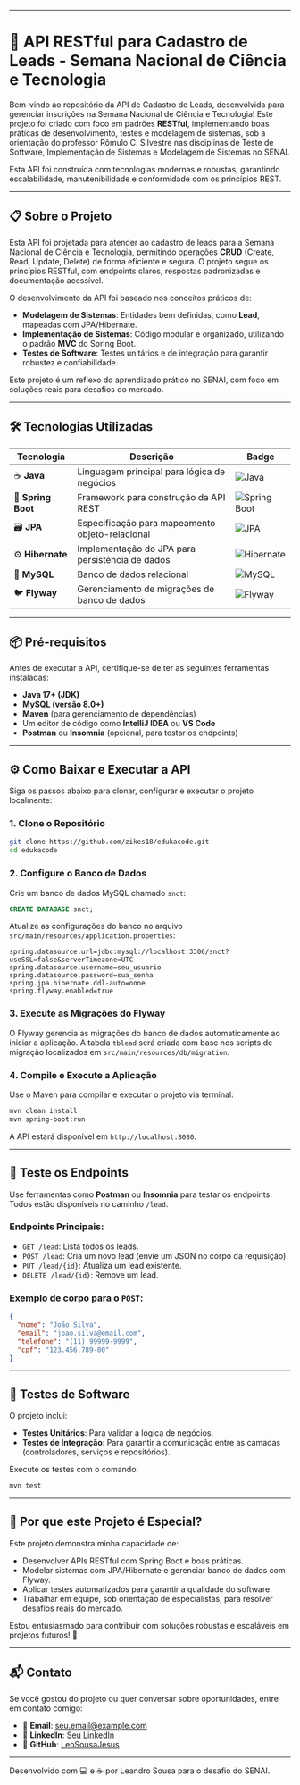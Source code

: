 -----

# 🚀 API RESTful para Cadastro de Leads - Semana Nacional de Ciência e Tecnologia

Bem-vindo ao repositório da API de Cadastro de Leads, desenvolvida para gerenciar inscrições na Semana Nacional de Ciência e Tecnologia\! Este projeto foi criado com foco em padrões **RESTful**, implementando boas práticas de desenvolvimento, testes e modelagem de sistemas, sob a orientação do professor Rômulo C. Silvestre nas disciplinas de Teste de Software, Implementação de Sistemas e Modelagem de Sistemas no SENAI.

Esta API foi construída com tecnologias modernas e robustas, garantindo escalabilidade, manutenibilidade e conformidade com os princípios REST.

-----

## 📋 Sobre o Projeto

Esta API foi projetada para atender ao cadastro de leads para a Semana Nacional de Ciência e Tecnologia, permitindo operações **CRUD** (Create, Read, Update, Delete) de forma eficiente e segura. O projeto segue os princípios RESTful, com endpoints claros, respostas padronizadas e documentação acessível.

O desenvolvimento da API foi baseado nos conceitos práticos de:

  * **Modelagem de Sistemas**: Entidades bem definidas, como **Lead**, mapeadas com JPA/Hibernate.
  * **Implementação de Sistemas**: Código modular e organizado, utilizando o padrão **MVC** do Spring Boot.
  * **Testes de Software**: Testes unitários e de integração para garantir robustez e confiabilidade.

Este projeto é um reflexo do aprendizado prático no SENAI, com foco em soluções reais para desafios do mercado.

-----

## 🛠️ Tecnologias Utilizadas

| Tecnologia | Descrição | Badge |
|------------|-----------|-------|
| ☕ **Java** | Linguagem principal para lógica de negócios | ![Java](https://img.shields.io/badge/Java-ED8B00?style=for-the-badge&logo=openjdk&logoColor=white) |
| 🌱 **Spring Boot** | Framework para construção da API REST | ![Spring Boot](https://img.shields.io/badge/Spring_Boot-6DB33F?style=for-the-badge&logo=spring-boot&logoColor=white) |
| 🗃️ **JPA** | Especificação para mapeamento objeto-relacional | ![JPA](https://img.shields.io/badge/JPA-59666C?style=for-the-badge&logo=databricks&logoColor=white) |
| ⚙️ **Hibernate** | Implementação do JPA para persistência de dados | ![Hibernate](https://img.shields.io/badge/Hibernate-59666C?style=for-the-badge&logo=hibernate&logoColor=white) |
| 🐬 **MySQL** | Banco de dados relacional | ![MySQL](https://img.shields.io/badge/MySQL-4479A1?style=for-the-badge&logo=mysql&logoColor=white) |
| 🐦 **Flyway** | Gerenciamento de migrações de banco de dados | ![Flyway](https://img.shields.io/badge/Flyway-CC0200?style=for-the-badge&logo=flyway&logoColor=white) |

-----

## 📦 Pré-requisitos

Antes de executar a API, certifique-se de ter as seguintes ferramentas instaladas:

  * **Java 17+ (JDK)**
  * **MySQL (versão 8.0+)**
  * **Maven** (para gerenciamento de dependências)
  * Um editor de código como **IntelliJ IDEA** ou **VS Code**
  * **Postman** ou **Insomnia** (opcional, para testar os endpoints)

-----

## ⚙️ Como Baixar e Executar a API

Siga os passos abaixo para clonar, configurar e executar o projeto localmente:

### 1\. Clone o Repositório

```bash
git clone https://github.com/zikes18/edukacode.git
cd edukacode
```

### 2\. Configure o Banco de Dados

Crie um banco de dados MySQL chamado `snct`:

```sql
CREATE DATABASE snct;
```

Atualize as configurações do banco no arquivo `src/main/resources/application.properties`:

```properties
spring.datasource.url=jdbc:mysql://localhost:3306/snct?useSSL=false&serverTimezone=UTC
spring.datasource.username=seu_usuario
spring.datasource.password=sua_senha
spring.jpa.hibernate.ddl-auto=none
spring.flyway.enabled=true
```

### 3\. Execute as Migrações do Flyway

O Flyway gerencia as migrações do banco de dados automaticamente ao iniciar a aplicação. A tabela `tblead` será criada com base nos scripts de migração localizados em `src/main/resources/db/migration`.

### 4\. Compile e Execute a Aplicação

Use o Maven para compilar e executar o projeto via terminal:

```bash
mvn clean install
mvn spring-boot:run
```

A API estará disponível em `http://localhost:8080`.

-----

## 🧪 Teste os Endpoints

Use ferramentas como **Postman** ou **Insomnia** para testar os endpoints. Todos estão disponíveis no caminho `/lead`.

### Endpoints Principais:

  * `GET /lead`: Lista todos os leads.
  * `POST /lead`: Cria um novo lead (envie um JSON no corpo da requisição).
  * `PUT /lead/{id}`: Atualiza um lead existente.
  * `DELETE /lead/{id}`: Remove um lead.

### Exemplo de corpo para o `POST`:

```json
{
  "nome": "João Silva",
  "email": "joao.silva@email.com",
  "telefone": "(11) 99999-9999",
  "cpf": "123.456.789-00"
}
```

-----

## 🔬 Testes de Software

O projeto inclui:

  * **Testes Unitários**: Para validar a lógica de negócios.
  * **Testes de Integração**: Para garantir a comunicação entre as camadas (controladores, serviços e repositórios).

Execute os testes com o comando:

```bash
mvn test
```

-----

## 🌟 Por que este Projeto é Especial?

Este projeto demonstra minha capacidade de:

  * Desenvolver APIs RESTful com Spring Boot e boas práticas.
  * Modelar sistemas com JPA/Hibernate e gerenciar banco de dados com Flyway.
  * Aplicar testes automatizados para garantir a qualidade do software.
  * Trabalhar em equipe, sob orientação de especialistas, para resolver desafios reais do mercado.

Estou entusiasmado para contribuir com soluções robustas e escaláveis em projetos futuros\! 🚀

-----

## 📬 Contato

Se você gostou do projeto ou quer conversar sobre oportunidades, entre em contato comigo:

  * 📧 **Email**: seu.email@example.com
  * 💼 **LinkedIn**: [Seu LinkedIn](https://www.google.com/search?q=https://www.linkedin.com/in/seulinkedin)
  * 🐙 **GitHub**: [LeoSousaJesus](https://www.google.com/search?q=https://github.com/LeoSousaJesus)

-----

Desenvolvido com 💻 e ☕ por Leandro Sousa para o desafio do SENAI.